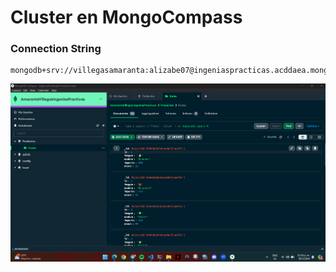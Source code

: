 # Cluster en MongoCompass

### Connection String
```
mongodb+srv://villegasamaranta:alizabe07@ingeniaspracticas.acddaea.mongodb.net/

```
![Cluster en MongoCompass con Colletion](ClusterAmarantaVillegas.png)